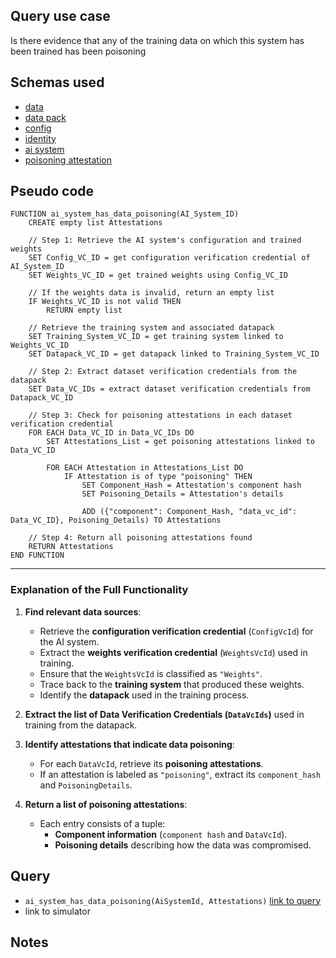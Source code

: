 ## Query use case

Is there evidence that any of the training data on which this system has been trained has been poisoning



## Schemas used

* [data](https://github.com/nqminds/Trusted-AI-BOM/blob/main/packages/schemas/src/taibom-schemas/10-data.v1.0.0.schema.yaml)
* [data pack](https://github.com/nqminds/Trusted-AI-BOM/blob/main/packages/schemas/src/taibom-schemas/20-data-pack.v1.0.0.schema.yaml)
* [config](https://github.com/nqminds/Trusted-AI-BOM/blob/main/packages/schemas/src/taibom-schemas/25-config.v1.0.0.schema.yaml) 
* [identity](https://github.com/nqminds/Trusted-AI-BOM/blob/main/packages/schemas/src/taibom-schemas/5-identity.v1.0.0.schema.yaml)
* [ai system](https://github.com/nqminds/Trusted-AI-BOM/blob/main/packages/schemas/src/taibom-schemas/50-ai-system.v1.0.0.schema.yaml)
* [poisoning attestation](https://github.com/nqminds/Trusted-AI-BOM/blob/main/packages/schemas/src/taibom-schemas/65-poisoning_attestation.v1.0.0.schema.yaml)


## Pseudo code 

```
FUNCTION ai_system_has_data_poisoning(AI_System_ID)
    CREATE empty list Attestations

    // Step 1: Retrieve the AI system's configuration and trained weights
    SET Config_VC_ID = get configuration verification credential of AI_System_ID
    SET Weights_VC_ID = get trained weights using Config_VC_ID

    // If the weights data is invalid, return an empty list
    IF Weights_VC_ID is not valid THEN
        RETURN empty list

    // Retrieve the training system and associated datapack
    SET Training_System_VC_ID = get training system linked to Weights_VC_ID
    SET Datapack_VC_ID = get datapack linked to Training_System_VC_ID

    // Step 2: Extract dataset verification credentials from the datapack
    SET Data_VC_IDs = extract dataset verification credentials from Datapack_VC_ID

    // Step 3: Check for poisoning attestations in each dataset verification credential
    FOR EACH Data_VC_ID in Data_VC_IDs DO
        SET Attestations_List = get poisoning attestations linked to Data_VC_ID

        FOR EACH Attestation in Attestations_List DO
            IF Attestation is of type "poisoning" THEN
                SET Component_Hash = Attestation's component hash
                SET Poisoning_Details = Attestation's details
                
                ADD ({"component": Component_Hash, "data_vc_id": Data_VC_ID}, Poisoning_Details) TO Attestations

    // Step 4: Return all poisoning attestations found
    RETURN Attestations
END FUNCTION
```

---

### **Explanation of the Full Functionality**
1. **Find relevant data sources**:  
   - Retrieve the **configuration verification credential** (`ConfigVcId`) for the AI system.  
   - Extract the **weights verification credential** (`WeightsVcId`) used in training.  
   - Ensure that the `WeightsVcId` is classified as `"Weights"`.  
   - Trace back to the **training system** that produced these weights.  
   - Identify the **datapack** used in the training process.  

2. **Extract the list of Data Verification Credentials (`DataVcIds`)** used in training from the datapack.  

3. **Identify attestations that indicate data poisoning**:  
   - For each `DataVcId`, retrieve its **poisoning attestations**.  
   - If an attestation is labeled as `"poisoning"`, extract its `component_hash` and `PoisoningDetails`.  

4. **Return a list of poisoning attestations**:  
   - Each entry consists of a tuple:  
     - **Component information** (`component hash` and `DataVcId`).  
     - **Poisoning details** describing how the data was compromised.  



## Query

- `ai_system_has_data_poisoning(AiSystemId, Attestations)` [link to query](https://github.com/nqminds/Trusted-AI-BOM/blob/main/packages/claim_cascade_batteries/taibom-battery/scenarios.json#L217-L220)
- link to simulator 



## Notes

